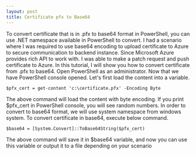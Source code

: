 ```yaml
---
layout: post
title: Certificate pfx to Base64
---
```


To convert certificate that is in .pfx to base64 format in PowerShell, you can use .NET namespace available in PowerShell to convert. I had a scenario where I was required to use base64 encoding to upload certificate to Azure to secure communication to backend instance. Since Microsoft Azure provides rich API to work with. I was able to make a patch request and push certificate to Azure.
In this tutorial, I will show you how to convert certificate from .pfx to base64.
Open PowerShell as an administrator.
Now that we have PowerShell console opened. Let's first load the content into a variable.

``
$pfx_cert = get-content 'c:\certificate.pfx' -Encoding Byte
``

The above command will load the content with byte encoding. If you print $pfx_cert in PowerShell console, you will see random numbers. In order to convert to base64 format, we will use system namespace from windows system.
To convert certificate in base64, execute below command.

``
$base64 = [System.Convert]::ToBase64String($pfx_cert)
``

The above command will save it in $base64 variable, and now you can use this variable or output it to a file depending on your scenario